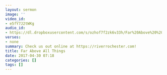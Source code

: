 ```yaml
---
layout: sermon
image: ''
video_id:
- e5fY7J2tWKg
audio_id:
- https://dl.dropboxusercontent.com/s/ozhof7f2zk6v33h/Far%20Above%20%20All%20Things.mp3?dl=0
verses:
- none
summary: Check us out online at https://riverrochester.com!
title: Far Above All Things
date: 2017-04-30 07:18
categories: []
tags: []
---
```

